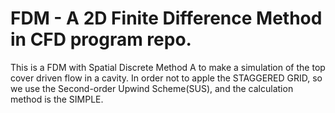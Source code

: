 # FDM - A 2D Finite Difference Method in CFD program repo.
This is a FDM with Spatial Discrete Method A to make a simulation of the top cover driven flow in a cavity.
In order not to apple the STAGGERED GRID, so we use the Second-order Upwind Scheme(SUS), and the calculation method is the SIMPLE.
